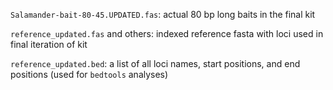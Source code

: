 `Salamander-bait-80-45.UPDATED.fas`: actual 80 bp long baits in the final kit

`reference_updated.fas` and others: indexed reference fasta with loci used in final iteration of kit

`reference_updated.bed`: a list of all loci names, start positions, and end positions (used for `bedtools` analyses)
